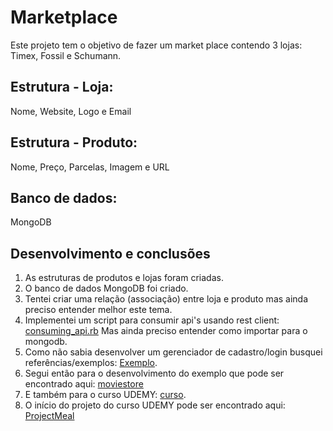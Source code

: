 # Marketplace

Este projeto tem o objetivo de fazer um market place contendo 3 lojas: Timex, Fossil e Schumann.

## Estrutura - Loja:
Nome, Website, Logo e Email

## Estrutura - Produto:
Nome, Preço, Parcelas, Imagem e URL

## Banco de dados:
MongoDB

## Desenvolvimento e conclusões
1) As estruturas de produtos e lojas foram criadas. 
2) O banco de dados MongoDB foi criado.
3) Tentei criar uma relação (associação) entre loja e produto mas ainda preciso entender melhor este tema.
4) Implementei um script para consumir api's usando rest client: [consuming_api.rb](https://github.com/markikojr/desafio-ruby/tree/master/marketplace_app/consuming_api.rb) Mas ainda preciso entender como importar para o mongodb.
5) Como não sabia desenvolver um gerenciador de cadastro/login busquei referências/exemplos: [Exemplo](https://www.sitepoint.com/build-online-store-rails/).
6) Segui então para o desenvolvimento do exemplo que pode ser encontrado aqui: [moviestore](https://github.com/markikojr/desafio-ruby/tree/master/Developer/moviestore)  
7) E também para o curso UDEMY: [curso](https://www.udemy.com/course/learn-how-to-build-a-ruby-on-rails-marketplace-from-scratch/).
8) O início do projeto do curso UDEMY pode ser encontrado aqui: [ProjectMeal](https://github.com/markikojr/desafio-ruby/tree/master/Developer/ProjectMeal)






















